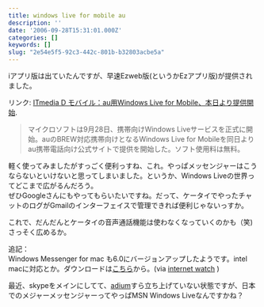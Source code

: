 ```yaml
---
title: windows live for mobile au
description: ''
date: '2006-09-28T15:31:01.000Z'
categories: []
keywords: []
slug: "2e54e5f5-92c3-442c-801b-b32803acbe5a"
---
```

iアプリ版は出ていたんですが、早速Ezweb版(というかEzアプリ版)が提供されました。

リンク: [ITmedia D モバイル：au用Windows Live for Mobile、本日より提供開始](http://plusd.itmedia.co.jp/mobile/articles/0609/28/news042.html "ITmedia  D モバイル：au用Windows Live for Mobile、本日より提供開始").

> マイクロソフトは9月28日、携帯向けWindows Liveサービスを正式に開始。auのBREW対応携帯向けとなるWindows Live for Mobileを同日よりau携帯電話向け公式サイトで提供を開始した。ソフト使用料は無料。

軽く使ってみましたがすっごく便利っすね、これ。やっぱメッセンジャーはこうならないといけないと思ってしまいました。というか、Windows Liveの世界ってどこまで広がるんだろう。  
ぜひGoogleさんにもやってもらいたいですね。だって、ケータイでやったチャットのログがGmailのインターフェイスで管理できれば便利じゃないっすか。

これで、だんだんとケータイの音声通話機能は使わなくなっていくのかも（笑)さっそく広めるか。

追記：  
Windows Messenger for mac も6.0にバージョンアップしたようです。intel macに対応とか。ダウンロードは[こちら](http://www.microsoft.com/japan/mac/messenger/default.mspx)から。(via [internet watch](http://internet.watch.impress.co.jp/cda/news/2006/09/28/13441.html) )

最近、skypeをメインにしてて、[adium](http://www.adiumx.com/)すら立ち上げていない状態ですが、日本でのメジャーメッセンジャーってやっぱMSN Windows Liveなんですかね？
